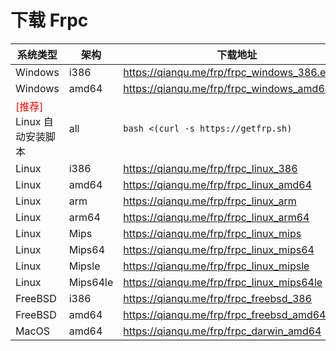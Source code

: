 # 下载 Frpc

| 系统类型                                           | 架构     | 下载地址                                       | 说明                                                        |
| -------------------------------------------------- | -------- | ---------------------------------------------- | ----------------------------------------------------------- |
| Windows                                            | i386     | <https://qianqu.me/frp/frpc_windows_386.exe>   |
| Windows                                            | amd64    | <https://qianqu.me/frp/frpc_windows_amd64.exe> |
| <font color="red">[推荐]</font> Linux 自动安装脚本 | all      | `bash <(curl -s https://getfrp.sh)`            | <~ (由 [@renbaoshuo](https://baoshuo.ren) 提供), 复制并运行 |
| Linux                                              | i386     | <https://qianqu.me/frp/frpc_linux_386>         |
| Linux                                              | amd64    | <https://qianqu.me/frp/frpc_linux_amd64>       |
| Linux                                              | arm      | <https://qianqu.me/frp/frpc_linux_arm>         |
| Linux                                              | arm64    | <https://qianqu.me/frp/frpc_linux_arm64>       |
| Linux                                              | Mips     | <https://qianqu.me/frp/frpc_linux_mips>        |
| Linux                                              | Mips64   | <https://qianqu.me/frp/frpc_linux_mips64>      |
| Linux                                              | Mipsle   | <https://qianqu.me/frp/frpc_linux_mipsle>      |
| Linux                                              | Mips64le | <https://qianqu.me/frp/frpc_linux_mips64le>    |
| FreeBSD                                            | i386     | <https://qianqu.me/frp/frpc_freebsd_386>       |
| FreeBSD                                            | amd64    | <https://qianqu.me/frp/frpc_freebsd_amd64>     |
| MacOS                                              | amd64    | <https://qianqu.me/frp/frpc_darwin_amd64>      |
